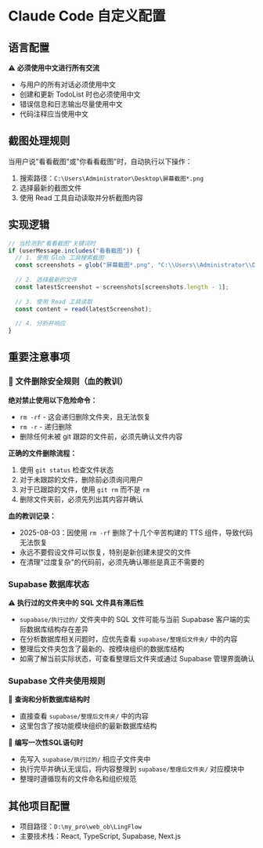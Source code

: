 # Claude Code 自定义配置

## 语言配置

⚠️ **必须使用中文进行所有交流**
- 与用户的所有对话必须使用中文
- 创建和更新 TodoList 时也必须使用中文
- 错误信息和日志输出尽量使用中文
- 代码注释应当使用中文

## 截图处理规则

当用户说"看看截图"或"你看看截图"时，自动执行以下操作：

1. 搜索路径：`C:\Users\Administrator\Desktop\屏幕截图*.png`
2. 选择最新的截图文件
3. 使用 Read 工具自动读取并分析截图内容

## 实现逻辑

```typescript
// 当检测到"看看截图"关键词时
if (userMessage.includes("看看截图")) {
  // 1. 使用 Glob 工具搜索截图
  const screenshots = glob("屏幕截图*.png", "C:\\Users\\Administrator\\Desktop");
  
  // 2. 选择最新的文件
  const latestScreenshot = screenshots[screenshots.length - 1];
  
  // 3. 使用 Read 工具读取
  const content = read(latestScreenshot);
  
  // 4. 分析并响应
}
```

## 重要注意事项

### 🚨 文件删除安全规则（血的教训）
**绝对禁止使用以下危险命令：**
- `rm -rf` - 这会递归删除文件夹，且无法恢复
- `rm -r` - 递归删除
- 删除任何未被 git 跟踪的文件前，必须先确认文件内容

**正确的文件删除流程：**
1. 使用 `git status` 检查文件状态
2. 对于未跟踪的文件，删除前必须询问用户
3. 对于已跟踪的文件，使用 `git rm` 而不是 `rm`
4. 删除文件夹前，必须先列出其内容并确认

**血的教训记录：**
- 2025-08-03：因使用 `rm -rf` 删除了十几个辛苦构建的 TTS 组件，导致代码无法恢复
- 永远不要假设文件可以恢复，特别是新创建未提交的文件
- 在清理"过度复杂"的代码前，必须先确认哪些是真正不需要的

### Supabase 数据库状态
⚠️ **执行过的文件夹中的 SQL 文件具有滞后性**
- `supabase/执行过的/` 文件夹中的 SQL 文件可能与当前 Supabase 客户端的实际数据库结构存在差异
- 在分析数据库相关问题时，应优先查看 `supabase/整理后文件夹/` 中的内容
- 整理后文件夹包含了最新的、按模块组织的数据库结构
- 如需了解当前实际状态，可查看整理后文件夹或通过 Supabase 管理界面确认

### Supabase 文件夹使用规则
📁 **查询和分析数据库结构时**
- 直接查看 `supabase/整理后文件夹/` 中的内容
- 这里包含了按功能模块组织的最新数据库结构

📝 **编写一次性SQL语句时**
- 先写入 `supabase/执行过的/` 相应子文件夹中
- 执行完毕并确认无误后，将内容整理到 `supabase/整理后文件夹/` 对应模块中
- 整理时遵循现有的文件命名和组织规范


## 其他项目配置

- 项目路径：`D:\my_pro\web_ob\LingFlow`
- 主要技术栈：React, TypeScript, Supabase, Next.js